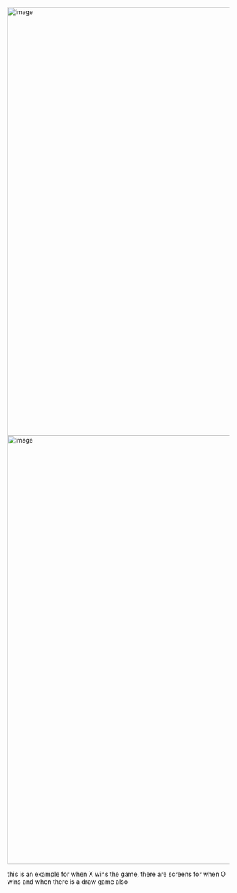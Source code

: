 <img width="1919" height="969" alt="image" src="https://github.com/user-attachments/assets/6d226122-780f-4e1b-8116-774a426a3484" />

<img width="1901" height="970" alt="image" src="https://github.com/user-attachments/assets/ab384ae7-975d-483e-a295-672d584e7e1d" />

this is an example for when X wins the game, there are screens for when O wins and when there is a draw game also
